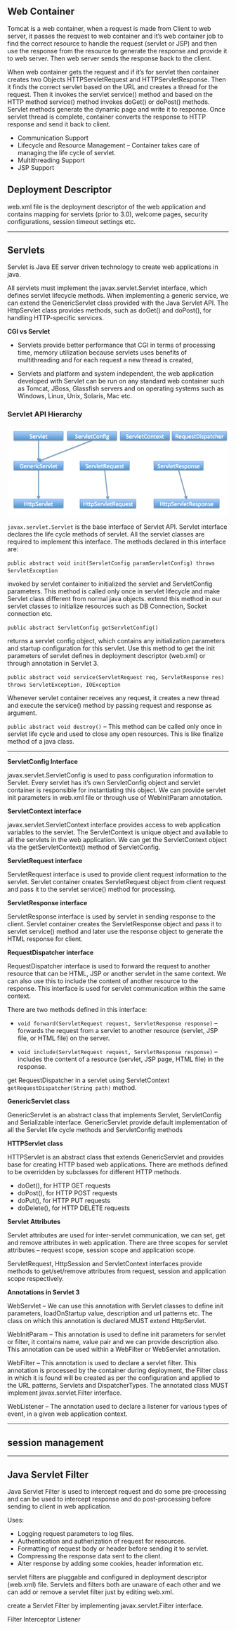 ## Web Container

Tomcat is a web container, when a request is made from Client to web server, it passes the request to web container and it’s web container job to find the correct resource to handle the request (servlet or JSP) and then use the response from the resource to generate the response and provide it to web server. Then web server sends the response back to the client.

When web container gets the request and if it’s for servlet then container creates two Objects HTTPServletRequest and HTTPServletResponse. Then it finds the correct servlet based on the URL and creates a thread for the request. Then it invokes the servlet service() method and based on the HTTP method service() method invokes doGet() or doPost() methods. Servlet methods generate the dynamic page and write it to response. Once servlet thread is complete, container converts the response to HTTP response and send it back to client.

- Communication Support 
- Lifecycle and Resource Management – Container takes care of managing the life cycle of servlet. 
- Multithreading Support
- JSP Support

## Deployment Descriptor

web.xml file is the deployment descriptor of the web application and contains mapping for servlets (prior to 3.0), welcome pages, security configurations, session timeout settings etc.

---

## Servlets

Servlet is Java EE server driven technology to create web applications in java. 

All servlets must implement the javax.servlet.Servlet interface, which defines servlet lifecycle methods. When implementing a generic service, we can extend the GenericServlet class provided with the Java Servlet API. The HttpServlet class provides methods, such as doGet() and doPost(), for handling HTTP-specific services.

**CGI vs Servlet**

- Servlets provide better performance that CGI in terms of processing time, memory utilization because servlets uses benefits of multithreading and for each request a new thread is created, 

- Servlets and platform and system independent, the web application developed with Servlet can be run on any standard web container such as Tomcat, JBoss, Glassfish servers and on operating systems such as Windows, Linux, Unix, Solaris, Mac etc.

### Servlet API Hierarchy

![Servlet-Hierarchy.png](./_image/Servlet-Hierarchy.png)

`javax.servlet.Servlet` is the base interface of Servlet API. Servlet interface declares the life cycle methods of servlet. All the servlet classes are required to implement this interface. The methods declared in this interface are:

`public abstract void init(ServletConfig paramServletConfig) throws ServletException`

invoked by servlet container to initialized the servlet and ServletConfig parameters. This method is called only once in servlet lifecycle and make Servlet class different from normal java objects. extend this method in our servlet classes to initialize resources such as DB Connection, Socket connection etc.

`public abstract ServletConfig getServletConfig()`

returns a servlet config object, which contains any initialization parameters and startup configuration for this servlet. Use this method to get the init parameters of servlet defines in deployment descriptor (web.xml) or through annotation in Servlet 3.

`public abstract void service(ServletRequest req, ServletResponse res) throws ServletException, IOException`

Whenever servlet container receives any request, it creates a new thread and execute the service() method by passing request and response as argument.

`public abstract void destroy()` – This method can be called only once in servlet life cycle and used to close any open resources. This is like finalize method of a java class.

---

**ServletConfig Interface**

javax.servlet.ServletConfig is used to pass configuration information to Servlet. Every servlet has it’s own ServletConfig object and servlet container is responsible for instantiating this object. We can provide servlet init parameters in web.xml file or through use of WebInitParam annotation.

**ServletContext interface**

javax.servlet.ServletContext interface provides access to web application variables to the servlet. The ServletContext is unique object and available to all the servlets in the web application. We can get the ServletContext object via the getServletContext() method of ServletConfig.

**ServletRequest interface**

ServletRequest interface is used to provide client request information to the servlet. Servlet container creates ServletRequest object from client request and pass it to the servlet service() method for processing.

**ServletResponse interface**

ServletResponse interface is used by servlet in sending response to the client. Servlet container creates the ServletResponse object and pass it to servlet service() method and later use the response object to generate the HTML response for client.

**RequestDispatcher interface**

RequestDispatcher interface is used to forward the request to another resource that can be HTML, JSP or another servlet in the same context. We can also use this to include the content of another resource to the response. This interface is used for servlet communication within the same context.

There are two methods defined in this interface:

- `void forward(ServletRequest request, ServletResponse response)` – forwards the request from a servlet to another resource (servlet, JSP file, or HTML file) on the server.

- `void include(ServletRequest request, ServletResponse response)` – includes the content of a resource (servlet, JSP page, HTML file) in the response.

get RequestDispatcher in a servlet using ServletContext `getRequestDispatcher(String path)` method.

**GenericServlet class**

GenericServlet is an abstract class that implements Servlet, ServletConfig and Serializable interface. GenericServlet provide default implementation of all the Servlet life cycle methods and ServletConfig methods 

**HTTPServlet class**

HTTPServlet is an abstract class that extends GenericServlet and provides base for creating HTTP based web applications. There are methods defined to be overridden by subclasses for different HTTP methods.

- doGet(), for HTTP GET requests
- doPost(), for HTTP POST requests
- doPut(), for HTTP PUT requests
- doDelete(), for HTTP DELETE requests

**Servlet Attributes**

Servlet attributes are used for inter-servlet communication, we can set, get and remove attributes in web application. There are three scopes for servlet attributes – request scope, session scope and application scope.

ServletRequest, HttpSession and ServletContext interfaces provide methods to get/set/remove attributes from request, session and application scope respectively.

**Annotations in Servlet 3**

WebServlet – We can use this annotation with Servlet classes to define init parameters, loadOnStartup value, description and url patterns etc. The class on which this annotation is declared MUST extend HttpServlet.

WebInitParam – This annotation is used to define init parameters for servlet or filter, it contains name, value pair and we can provide description also. This annotation can be used within a WebFilter or WebServlet annotation.

WebFilter – This annotation is used to declare a servlet filter. This annotation is processed by the container during deployment, the Filter class in which it is found will be created as per the configuration and applied to the URL patterns, Servlets and DispatcherTypes. The annotated class MUST implement javax.servlet.Filter interface.

WebListener – The annotation used to declare a listener for various types of event, in a given web application context.


---

## session management


---

## Java Servlet Filter

Java Servlet Filter is used to intercept request and do some pre-processing and can be used to intercept response and do post-processing before sending to client in web application.

Uses:

- Logging request parameters to log files.
- Authentication and autherization of request for resources.
- Formatting of request body or header before sending it to servlet.
- Compressing the response data sent to the client.
- Alter response by adding some cookies, header information etc.

servlet filters are pluggable and configured in deployment descriptor (web.xml) file. Servlets and filters both are unaware of each other and we can add or remove a servlet filter just by editing web.xml.

create a Servlet Filter by implementing javax.servlet.Filter interface.

















Filter
Interceptor
Listener